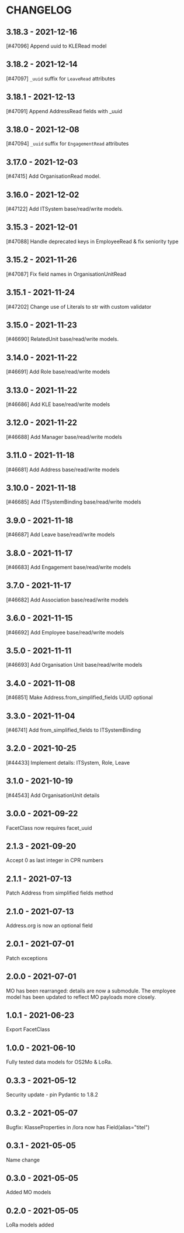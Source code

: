 <!--
SPDX-FileCopyrightText: 2021 Magenta ApS <https://magenta.dk>
SPDX-License-Identifier: MPL-2.0
-->

CHANGELOG
=========

3.18.3 - 2021-12-16
-------------------

[#47096] Append uuid to KLERead model

3.18.2 - 2021-12-14
-------------------

[#47097] `_uuid` suffix for `LeaveRead` attributes

3.18.1 - 2021-12-13
-------------------

[#47091] Append AddressRead fields with _uuid

3.18.0 - 2021-12-08
-------------------

[#47094] `_uuid` suffix for `EngagementRead` attributes

3.17.0 - 2021-12-03
-------------------

[#47415] Add OrganisationRead model.

3.16.0 - 2021-12-02
-------------------

[#47122] Add ITSystem base/read/write models.

3.15.3 - 2021-12-01
-------------------

[#47088] Handle deprecated keys in EmployeeRead & fix seniority type

3.15.2 - 2021-11-26
-------------------

[#47087] Fix field names in OrganisationUnitRead

3.15.1 - 2021-11-24
-------------------

[#47202] Change use of Literals to str with custom validator

3.15.0 - 2021-11-23
-------------------

[#46690] RelatedUnit base/read/write models.

3.14.0 - 2021-11-22
-------------------

[#46691] Add Role base/read/write models

3.13.0 - 2021-11-22
-------------------

[#46686] Add KLE base/read/write models

3.12.0 - 2021-11-22
-------------------

[#46688] Add Manager base/read/write models

3.11.0 - 2021-11-18
-------------------

[#46681] Add Address base/read/write models

3.10.0 - 2021-11-18
-------------------

[#46685] Add ITSystemBinding base/read/write models

3.9.0 - 2021-11-18
------------------

[#46687] Add Leave base/read/write models

3.8.0 - 2021-11-17
------------------

[#46683] Add Engagement base/read/write models

3.7.0 - 2021-11-17
------------------

[#46682] Add Association base/read/write models

3.6.0 - 2021-11-15
------------------

[#46692] Add Employee base/read/write models

3.5.0 - 2021-11-11
------------------

[#46693] Add Organisation Unit base/read/write models

3.4.0 - 2021-11-08
------------------

[#46851] Make Address.from_simplified_fields UUID optional

3.3.0 - 2021-11-04
------------------

[#46741] Add from_simplified_fields to ITSystemBinding

3.2.0 - 2021-10-25
------------------

[#44433] Implement details: ITSystem, Role, Leave

3.1.0 - 2021-10-19
------------------

[#44543] Add OrganisationUnit details

3.0.0 - 2021-09-22
------------------

FacetClass now requires facet_uuid 

2.1.3 - 2021-09-20
------------------

Accept 0 as last integer in CPR numbers 

2.1.1 - 2021-07-13
------------------

Patch Address from simplified fields method 

2.1.0 - 2021-07-13
------------------

Address.org is now an optional field 

2.0.1 - 2021-07-01
------------------

Patch exceptions 

2.0.0 - 2021-07-01
------------------

MO has been rearranged: details are now a submodule. The employee model has been updated to reflect MO payloads more closely.

1.0.1 - 2021-06-23
------------------

Export FacetClass 

1.0.0 - 2021-06-10
------------------

Fully tested data models for OS2Mo & LoRa.

0.3.3 - 2021-05-12
------------------

Security update - pin Pydantic to 1.8.2

0.3.2 - 2021-05-07
------------------

Bugfix: KlasseProperties in /lora now has Field(alias="titel")

0.3.1 - 2021-05-05
------------------

Name change

0.3.0 - 2021-05-05
------------------

Added MO models

0.2.0 - 2021-05-05
------------------

LoRa models added
